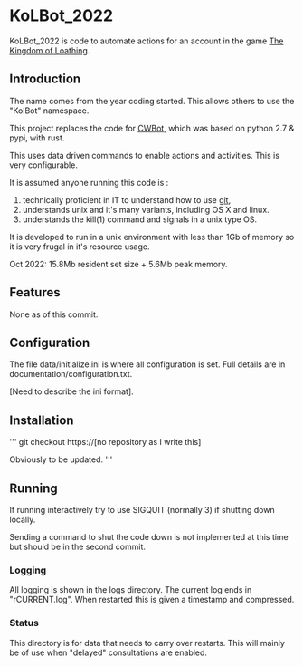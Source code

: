 # KoLBot_2022

KoLBot_2022 is code to automate actions for an account in the game [The Kingdom of Loathing](https://www.kingdomofloathing.com).

## Introduction

The name comes from the year coding started. This allows others to use the "KolBot" namespace.

This project replaces the code for [CWBot](https://github.com/rlbond86/cwbot), which was based on python 2.7 & pypi, with rust.

This uses data driven commands to enable actions and activities. This is very configurable. 

It is assumed anyone running this code is :
1. technically proficient in IT to understand how to use [git](https://git-scm.com/), 
1. understands unix and it's many variants, including OS X and linux.
1. understands the kill(1) command and signals in a unix type OS.

It is developed to run in a unix environment with less than 1Gb of memory so it is very frugal in it's resource usage. 

Oct 2022: 15.8Mb resident set size + 5.6Mb peak memory.

## Features

None as of this commit.

## Configuration

The file data/initialize.ini is where all configuration is set. Full details are in documentation/configuration.txt.

[Need to describe the ini format].

## Installation

'''
git checkout https://[no repository as I write this]

Obviously to be updated.
'''

## Running

If running interactively try to use SIGQUIT (normally 3) if shutting down locally.

Sending a command to shut the code down is not implemented at this time but should be in the second commit.

### Logging

All logging is shown in the logs directory. The current log ends in "rCURRENT.log". When restarted this is given a timestamp and compressed.

### Status

This directory is for data that needs to carry over restarts. This will mainly be of use when "delayed" consultations are enabled.
